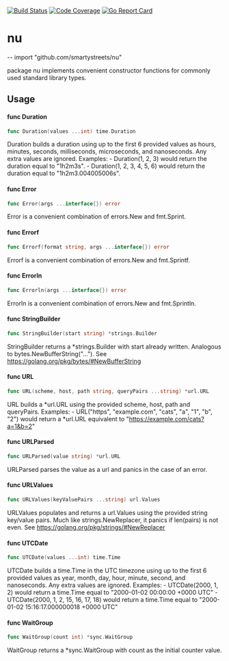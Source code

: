 [![Build Status](https://travis-ci.org/smartystreets/nu.svg?branch=master)](https://travis-ci.org/smartystreets/nu)
[![Code Coverage](https://codecov.io/gh/smartystreets/nu/branch/master/graph/badge.svg)](https://codecov.io/gh/smartystreets/nu)
[![Go Report Card](https://goreportcard.com/badge/github.com/smartystreets/nu)](https://goreportcard.com/report/github.com/smartystreets/nu)

# nu
--
    import "github.com/smartystreets/nu"

package nu implements convenient constructor functions for commonly used
standard library types.

## Usage

#### func  Duration

```go
func Duration(values ...int) time.Duration
```
Duration builds a duration using up to the first 6 provided values as hours,
minutes, seconds, milliseconds, microseconds, and nanoseconds. Any extra values
are ignored. Examples: - Duration(1, 2, 3) would return the duration equal to
"1h2m3s". - Duration(1, 2, 3, 4, 5, 6) would return the duration equal to
"1h2m3.004005006s".

#### func  Error

```go
func Error(args ...interface{}) error
```
Error is a convenient combination of errors.New and fmt.Sprint.

#### func  Errorf

```go
func Errorf(format string, args ...interface{}) error
```
Errorf is a convenient combination of errors.New and fmt.Sprintf.

#### func  Errorln

```go
func Errorln(args ...interface{}) error
```
Errorln is a convenient combination of errors.New and fmt.Sprintln.

#### func  StringBuilder

```go
func StringBuilder(start string) *strings.Builder
```
StringBuilder returns a *strings.Builder with start already written. Analogous
to bytes.NewBufferString("..."). See
https://golang.org/pkg/bytes/#NewBufferString

#### func  URL

```go
func URL(scheme, host, path string, queryPairs ...string) *url.URL
```
URL builds a *url.URL using the provided scheme, host, path and queryPairs.
Examples: - URL("https", "example.com", "cats", "a", "1", "b", "2") would return
a *url.URL equivalent to "https://example.com/cats?a=1&b=2"

#### func  URLParsed

```go
func URLParsed(value string) *url.URL
```
URLParsed parses the value as a url and panics in the case of an error.

#### func  URLValues

```go
func URLValues(keyValuePairs ...string) url.Values
```
URLValues populates and returns a url.Values using the provided string key/value
pairs. Much like strings.NewReplacer, it panics if len(pairs) is not even. See
https://golang.org/pkg/strings/#NewReplacer

#### func  UTCDate

```go
func UTCDate(values ...int) time.Time
```
UTCDate builds a time.Time in the UTC timezone using up to the first 6 provided
values as year, month, day, hour, minute, second, and nanoseconds. Any extra
values are ignored. Examples: - UTCDate(2000, 1, 2) would return a time.Time
equal to "2000-01-02 00:00:00 +0000 UTC" - UTCDate(2000, 1, 2, 15, 16, 17, 18)
would return a time.Time equal to "2000-01-02 15:16:17.000000018 +0000 UTC"

#### func  WaitGroup

```go
func WaitGroup(count int) *sync.WaitGroup
```
WaitGroup returns a *sync.WaitGroup with count as the initial counter value.
